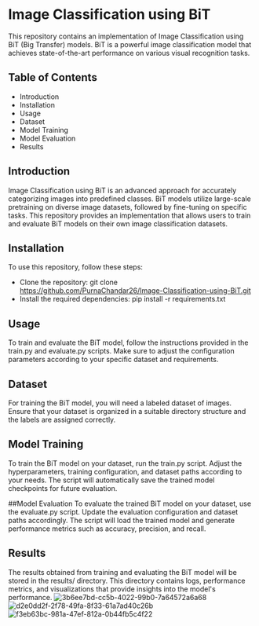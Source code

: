 # Image Classification using BiT
This repository contains an implementation of Image Classification using BiT (Big Transfer) models. BiT is a powerful image classification model that achieves state-of-the-art performance on various visual recognition tasks.

## Table of Contents
- Introduction
- Installation
- Usage
- Dataset
- Model Training
- Model Evaluation
- Results

## Introduction
Image Classification using BiT is an advanced approach for accurately categorizing images into predefined classes. BiT models utilize large-scale pretraining on diverse image datasets, followed by fine-tuning on specific tasks. This repository provides an implementation that allows users to train and evaluate BiT models on their own image classification datasets.

## Installation
To use this repository, follow these steps:

- Clone the repository:
git clone https://github.com/PurnaChandar26/Image-Classification-using-BiT.git
- Install the required dependencies:
pip install -r requirements.txt
## Usage
To train and evaluate the BiT model, follow the instructions provided in the train.py and evaluate.py scripts. Make sure to adjust the configuration parameters according to your specific dataset and requirements.

## Dataset
For training the BiT model, you will need a labeled dataset of images. Ensure that your dataset is organized in a suitable directory structure and the labels are assigned correctly.

## Model Training
To train the BiT model on your dataset, run the train.py script. Adjust the hyperparameters, training configuration, and dataset paths according to your needs. The script will automatically save the trained model checkpoints for future evaluation.

##Model Evaluation
To evaluate the trained BiT model on your dataset, use the evaluate.py script. Update the evaluation configuration and dataset paths accordingly. The script will load the trained model and generate performance metrics such as accuracy, precision, and recall.

## Results
The results obtained from training and evaluating the BiT model will be stored in the results/ directory. This directory contains logs, performance metrics, and visualizations that provide insights into the model's performance.
![3b6ee7bd-cc5b-4022-99b0-7a64572a6a68](https://github.com/PurnaChandar26/Image-Classification-using-BiT/assets/97793147/9788dbe3-f1a9-4882-9450-947d852aefc1)
![d2e0dd2f-2f78-49fa-8f33-61a7ad40c26b](https://github.com/PurnaChandar26/Image-Classification-using-BiT/assets/97793147/b4c37809-5b94-4fc3-a675-506bdb34fb13)
![f3eb63bc-981a-47ef-812a-0b44fb5c4f22](https://github.com/PurnaChandar26/Image-Classification-using-BiT/assets/97793147/5cc5691f-d66b-4fec-a7bd-504a7a979bef)
